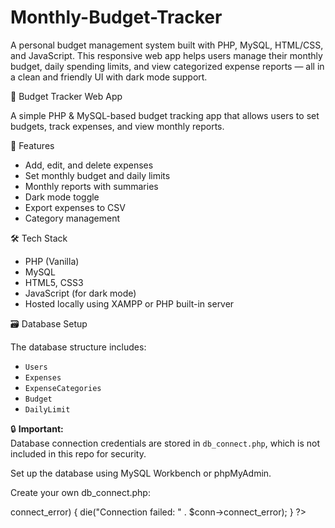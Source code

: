 # Monthly-Budget-Tracker
A personal budget management system built with PHP, MySQL, HTML/CSS, and JavaScript. This responsive web app helps users manage their monthly budget, daily spending limits, and view categorized expense reports — all in a clean and friendly UI with dark mode support.



💸 Budget Tracker Web App

A simple PHP & MySQL-based budget tracking app that allows users to set budgets, track expenses, and view monthly reports.

🚀 Features

- Add, edit, and delete expenses
- Set monthly budget and daily limits
- Monthly reports with summaries
- Dark mode toggle
- Export expenses to CSV
- Category management

🛠️ Tech Stack

- PHP (Vanilla)
- MySQL
- HTML5, CSS3
- JavaScript (for dark mode)
- Hosted locally using XAMPP or PHP built-in server

 🗃️ Database Setup

The database structure includes:
- `Users`
- `Expenses`
- `ExpenseCategories`
- `Budget`
- `DailyLimit`

🔒 **Important:**  
Database connection credentials are stored in `db_connect.php`, which is not included in this repo for security.

Set up the database using MySQL Workbench or phpMyAdmin.

Create your own db_connect.php:
<?php
$conn = new mysqli('localhost', 'your_username', 'your_password', 'budget_tracker');
if ($conn->connect_error) {
    die("Connection failed: " . $conn->connect_error);
}
?>
